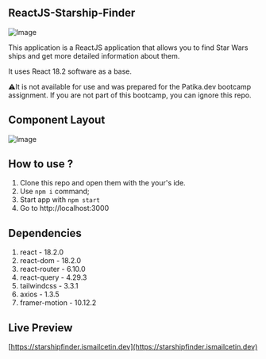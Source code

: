 ## ReactJS-Starship-Finder

![Image](https://download.vadi.info/fmss-final2.jpg)

This application is a ReactJS application that allows you to find Star Wars ships and get more detailed information about them.

It uses React 18.2 software as a base.

:warning:It is not available for use and was prepared for the Patika.dev bootcamp assignment. If you are not part of this bootcamp, you can ignore this repo.

## Component Layout

![Image](https://download.vadi.info/fmss-final.png)

## How to use ?

1) Clone this repo and open them with the your's ide.
2) Use `npm i` command;
3) Start app with `npm start`
4) Go to http://localhost:3000

## Dependencies

1) react - 18.2.0
2) react-dom - 18.2.0
3) react-router - 6.10.0
4) react-query - 4.29.3
5) tailwindcss - 3.3.1
6) axios - 1.3.5
7) framer-motion - 10.12.2

## Live Preview

[https://starshipfinder.ismailcetin.dev](https://starshipfinder.ismailcetin.dev)